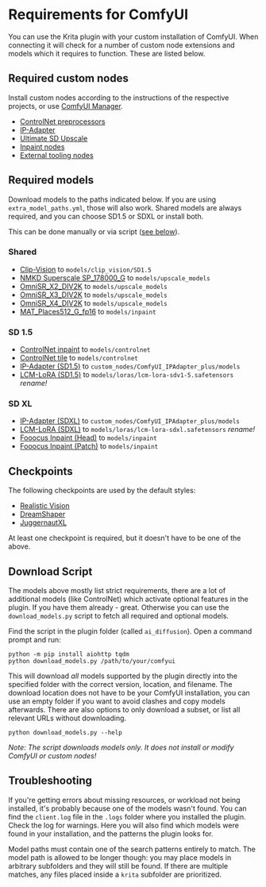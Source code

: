 # Requirements for ComfyUI

You can use the Krita plugin with your custom installation of ComfyUI. When connecting it will check
for a number of custom node extensions and models which it requires to function. These are listed below.

## Required custom nodes
Install custom nodes according to the instructions of the respective projects, or use [ComfyUI Manager](https://github.com/ltdrdata/ComfyUI-Manager).

  * [ControlNet preprocessors](https://github.com/Fannovel16/comfyui_controlnet_aux)
  * [IP-Adapter](https://github.com/cubiq/ComfyUI_IPAdapter_plus)
  * [Ultimate SD Upscale](https://github.com/ssitu/ComfyUI_UltimateSDUpscale)
  * [Inpaint nodes](https://github.com/Acly/comfyui-inpaint-nodes)
  * [External tooling nodes](https://github.com/Acly/comfyui-tooling-nodes)

## Required models
Download models to the paths indicated below. If you are using `extra_model_paths.yml`, those will also work. Shared models are always required, and you can choose SD1.5 or SDXL or install both.

This can be done manually or via script ([see below](#script)).


### Shared
  * [Clip-Vision](https://huggingface.co/h94/IP-Adapter/resolve/main/models/image_encoder/model.safetensors?download=true) to `models/clip_vision/SD1.5`
  * [NMKD Superscale SP_178000_G](https://huggingface.co/gemasai/4x_NMKD-Superscale-SP_178000_G/resolve/main/4x_NMKD-Superscale-SP_178000_G.pth) to `models/upscale_models`
  * [OmniSR_X2_DIV2K](https://huggingface.co/Acly/Omni-SR/resolve/main/OmniSR_X2_DIV2K.safetensors) to `models/upscale_models`
  * [OmniSR_X3_DIV2K](https://huggingface.co/Acly/Omni-SR/resolve/main/OmniSR_X3_DIV2K.safetensors) to `models/upscale_models`
  * [OmniSR_X4_DIV2K](https://huggingface.co/Acly/Omni-SR/resolve/main/OmniSR_X4_DIV2K.safetensors) to `models/upscale_models`
  * [MAT_Places512_G_fp16](https://huggingface.co/Acly/MAT/resolve/main/MAT_Places512_G_fp16.safetensors) to `models/inpaint`

### SD 1.5
  * [ControlNet inpaint](https://huggingface.co/comfyanonymous/ControlNet-v1-1_fp16_safetensors/resolve/main/control_v11p_sd15_inpaint_fp16.safetensors) to `models/controlnet`
  * [ControlNet tile](https://huggingface.co/comfyanonymous/ControlNet-v1-1_fp16_safetensors/resolve/main/control_lora_rank128_v11f1e_sd15_tile_fp16.safetensors) to `models/controlnet`
  * [IP-Adapter (SD1.5)](https://huggingface.co/h94/IP-Adapter/resolve/main/models/ip-adapter_sd15.safetensors) to `custom_nodes/ComfyUI_IPAdapter_plus/models`
  * [LCM-LoRA (SD1.5)](https://huggingface.co/latent-consistency/lcm-lora-sdv1-5/resolve/main/pytorch_lora_weights.safetensors?download=true) to `models/loras/lcm-lora-sdv1-5.safetensors` _rename!_

### SD XL
  * [IP-Adapter (SDXL)](https://huggingface.co/h94/IP-Adapter/resolve/main/sdxl_models/ip-adapter_sdxl_vit-h.safetensors) to `custom_nodes/ComfyUI_IPAdapter_plus/models`
  * [LCM-LoRA (SDXL)](https://huggingface.co/latent-consistency/lcm-lora-sdxl/resolve/main/pytorch_lora_weights.safetensors?download=true) to `models/loras/lcm-lora-sdxl.safetensors` _rename!_
  * [Fooocus Inpaint (Head)](https://huggingface.co/lllyasviel/fooocus_inpaint/resolve/main/fooocus_inpaint_head.pth) to `models/inpaint`
  * [Fooocus Inpaint (Patch)](https://huggingface.co/lllyasviel/fooocus_inpaint/resolve/main/inpaint_v26.fooocus.patch) to `models/inpaint`

## Checkpoints
The following checkpoints are used by the default styles:
* [Realistic Vision](https://civitai.com/api/download/models/130072?type=Model&format=SafeTensor&size=pruned&fp=fp16)
* [DreamShaper](https://civitai.com/api/download/models/128713?type=Model&format=SafeTensor&size=pruned&fp=fp16)
* [JuggernautXL](https://civitai.com/api/download/models/198530)

At least one checkpoint is required, but it doesn't have to be one of the above.

## <a name="script"></a> Download Script
The models above mostly list strict requirements, there are a lot of additional models (like ControlNet)
which activate optional features in the plugin. If you have them already - great. Otherwise you can
use the `download_models.py` script to fetch all required and optional models.

Find the script in the plugin folder (called `ai_diffusion`). Open a command prompt and run:
```
python -m pip install aiohttp tqdm
python download_models.py /path/to/your/comfyui
```
This will download _all_ models supported by the plugin directly into the specified folder with the correct version, location, and filename.
The download location does not have to be your ComfyUI installation, you can use an empty folder if you want to avoid clashes and copy models afterwards.
There are also options to only download a subset, or list all relevant URLs without downloading.
```
python download_models.py --help
```

_Note: The script downloads models only. It does not install or modify ComfyUI or custom nodes!_

## Troubleshooting
If you're getting errors about missing resources, or workload not being installed, it's probably because one of the models wasn't found.
You can find the `client.log` file in the `.logs` folder where you installed the plugin. Check the log for warnings. Here you will also
find which models were found in your installation, and the patterns the plugin looks for.

Model paths must contain one of the search patterns entirely to match. The model path is allowed to be longer though: you may place models
in arbitrary subfolders and they will still  be found. If there are multiple matches, any files placed inside a `krita` subfolder are prioritized.